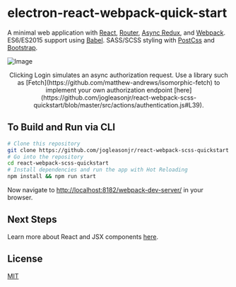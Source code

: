 # electron-react-webpack-quick-start
A minimal web application with [React](https://facebook.github.io/react/), [Router](https://github.com/reactjs/react-router), [Async Redux](http://redux.js.org/docs/advanced/AsyncActions.html), and [Webpack](https://webpack.github.io/). ES6/ES2015 support using [Babel](https://babeljs.io/). SASS/SCSS styling with [PostCss](https://github.com/postcss/postcss) and [Bootstrap](http://getbootstrap.com/).

![Image](https://github.com/jogleasonjr/react-webpack-scss-quickstart/blob/master/screenshots/run_through.gif)
<center>Clicking Login simulates an async authorization request. Use a library such as [Fetch](https://github.com/matthew-andrews/isomorphic-fetch) to implement your own authorization endpoint [here](https://github.com/jogleasonjr/react-webpack-scss-quickstart/blob/master/src/actions/authentication.js#L39).</center>

## To Build and Run via CLI

```bash
# Clone this repository
git clone https://github.com/jogleasonjr/react-webpack-scss-quickstart
# Go into the repository
cd react-webpack-scss-quickstart
# Install dependencies and run the app with Hot Reloading
npm install && npm run start
```
Now navigate to [http://localhost:8182/webpack-dev-server/](http://localhost:8182/webpack-dev-server/) in your browser.

## Next Steps

Learn more about React and JSX components [here](https://facebook.github.io/react/docs/getting-started.html).

## License

[MIT](https://tldrlegal.com/license/mit-license)
